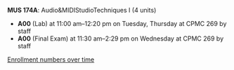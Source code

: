 **MUS 174A**: Audio&MIDIStudioTechniques I (4 units)

- **A00** (Lab) at 11:00 am–12:20 pm on Tuesday, Thursday at CPMC 269 by staff
- **A00** (Final Exam) at 11:30 am–2:29 pm on Wednesday at CPMC 269 by staff

[Enrollment numbers over time](./MUS174A.tsv)
